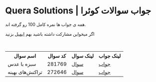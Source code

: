 # Quera Solutions | جواب سوالات کوئرا

<p>همه ی جواب ها نمره کامل 100 رو گرفته اند.</p>
<p>اگر میخواین مشارکت داشته باشید بهم <span><a href="mailto:erfan.rezaei.dev@gmail.com">ایمیل</a></span> بزنید</p>

<br>

<table>
<th>اسم سوال<ht/>
<th>کد سوال<ht/>
<th>لینک سوال<ht/>
<th>لینک جواب<ht/>

<tr>
<td>سبزه با عدس</td>
<td>281769</td>
<td><a href="https://quera.org/problemset/281769">سوال</td>
<td><a href="https://gist.github.com/ErfanRez/73121c5e46ab45b3ddd4f389d7c0b015">جواب</td>
</tr>
<tr>
<td>تراکنش‌های بهینه</td>
<td>272646</td>
<td><a href="https://quera.org/problemset/272646">سوال</td>
<td><a href="https://gist.github.com/ErfanRez/75c0eb7ed96346aa3afde6b0f7a4aeee">جواب</td>
</tr>

</table>

